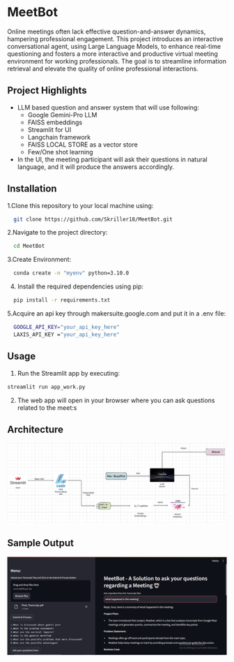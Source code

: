
# MeetBot  

Online meetings often lack effective question-and-answer dynamics, hampering professional engagement.
This project introduces an interactive conversational agent, using Large Language Models, to enhance real-time questioning and fosters a more interactive and productive virtual meeting environment for working professionals. The goal is to streamline information retrieval and elevate the quality of online professional interactions.


## Project Highlights

- LLM based question and answer system that will use following:
  - Google Gemini-Pro LLM
  - FAISS embeddings
  - Streamlit for UI
  - Langchain framework
  - FAISS LOCAL STORE as a vector store
  - Few/One shot learning
- In the UI, the meeting participant will ask their questions in natural language, and it will produce the answers accordingly.


## Installation

1.Clone this repository to your local machine using:

```bash
  git clone https://github.com/Skriller18/MeetBot.git
```
2.Navigate to the project directory:

```bash
  cd MeetBot
```
3.Create Environment:

```bash
  conda create -n "myenv" python=3.10.0
```
4. Install the required dependencies using pip:

```bash
  pip install -r requirements.txt
```
5.Acquire an api key through makersuite.google.com and put it in a .env file:

```bash
  GOOGLE_API_KEY="your_api_key_here"
  LAXIS_API_KEY ="your_api_key_here"
```

## Usage

1. Run the Streamlit app by executing:
```bash
streamlit run app_work.py
```

2. The web app will open in your browser where you can ask questions related to the meet:s

## Architecture
![Alt Text](architecture.jpg)


## Sample Output
![Alt Text](sample.jpg)

